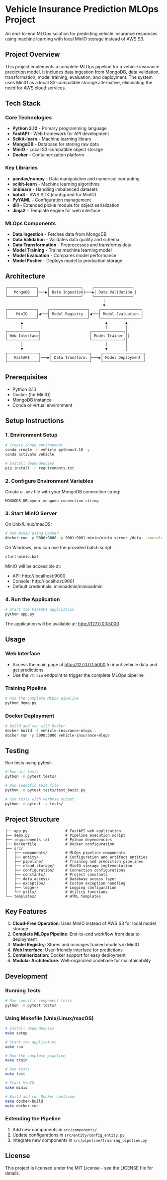 # Vehicle Insurance Prediction MLOps Project

An end-to-end MLOps solution for predicting vehicle insurance responses using machine learning with local MinIO storage instead of AWS S3.

## Project Overview

This project implements a complete MLOps pipeline for a vehicle insurance prediction model. It includes data ingestion from MongoDB, data validation, transformation, model training, evaluation, and deployment. The system uses MinIO as a local S3-compatible storage alternative, eliminating the need for AWS cloud services.

## Tech Stack

### Core Technologies
- **Python 3.10** - Primary programming language
- **FastAPI** - Web framework for API development
- **Scikit-learn** - Machine learning library
- **MongoDB** - Database for storing raw data
- **MinIO** - Local S3-compatible object storage
- **Docker** - Containerization platform

### Key Libraries
- **pandas/numpy** - Data manipulation and numerical computing
- **scikit-learn** - Machine learning algorithms
- **imblearn** - Handling imbalanced datasets
- **boto3** - AWS SDK (configured for MinIO)
- **PyYAML** - Configuration management
- **dill** - Extended pickle module for object serialization
- **Jinja2** - Template engine for web interface

### MLOps Components
- **Data Ingestion** - Fetches data from MongoDB
- **Data Validation** - Validates data quality and schema
- **Data Transformation** - Preprocesses and transforms data
- **Model Training** - Trains machine learning model
- **Model Evaluation** - Compares model performance
- **Model Pusher** - Deploys model to production storage

## Architecture

```
┌─────────────┐    ┌──────────────┐    ┌─────────────────┐
│   MongoDB   │───▶│ Data Ingestion├───▶│ Data Validation │
└─────────────┘    └──────────────┘    └─────────────────┘
                                            │
                                            ▼
┌─────────────┐    ┌─────────────────┐    ┌──────────────────┐
│    MinIO    │◀───┤ Model Registry  │◀───┤ Model Evaluation │
└─────────────┘    └─────────────────┘    └──────────────────┘
       ▲                                     ▲        ▲
       │                                     │        │
┌──────────────┐                      ┌──────────────┐│
│ Web Interface│                      │ Model Trainer ││
└──────────────┘                      └──────────────┘│
       │                                     │        │
       ▼                                     ▼        │
┌──────────────┐    ┌─────────────────┐    ┌──────────────────┐
│   FastAPI    │───▶│ Data Transform. ├───▶│ Model Deployment │
└──────────────┘    └─────────────────┘    └──────────────────┘
```

## Prerequisites

- Python 3.10
- Docker (for MinIO)
- MongoDB instance
- Conda or virtual environment

## Setup Instructions

### 1. Environment Setup
```bash
# Create conda environment
conda create -n vehicle python=3.10 -y
conda activate vehicle

# Install dependencies
pip install -r requirements.txt
```

### 2. Configure Environment Variables
Create a `.env` file with your MongoDB connection string:
```env
MONGODB_URL=your_mongodb_connection_string
```

### 3. Start MinIO Server

On Unix/Linux/macOS:
```bash
# Run MinIO using Docker
docker run -p 9000:9000 -p 9001:9001 minio/minio server /data --console-address ":9001"
```

On Windows, you can use the provided batch script:
```bash
start-minio.bat
```

MinIO will be accessible at:
- API: http://localhost:9000
- Console: http://localhost:9001
- Default credentials: minioadmin/minioadmin

### 4. Run the Application
```bash
# Start the FastAPI application
python app.py
```

The application will be available at: http://127.0.0.1:5000

## Usage

### Web Interface
- Access the main page at http://127.0.0.1:5000 to input vehicle data and get predictions
- Use the `/train` endpoint to trigger the complete MLOps pipeline

### Training Pipeline
```bash
# Run the complete MLOps pipeline
python demo.py
```

### Docker Deployment
```bash
# Build and run with Docker
docker build -t vehicle-insurance-mlops .
docker run -p 5000:5000 vehicle-insurance-mlops
```

## Testing

Run tests using pytest:
```bash
# Run all tests
python -m pytest tests/

# Run specific test file
python -m pytest tests/test_basic.py

# Run tests with verbose output
python -m pytest -v tests/
```

## Project Structure
```
├── app.py                 # FastAPI web application
├── demo.py                # Pipeline execution script
├── requirements.txt       # Python dependencies
├── Dockerfile             # Docker configuration
├── src/
│   ├── components/        # MLOps pipeline components
│   ├── entity/            # Configuration and artifact entities
│   ├── pipeline/          # Training and prediction pipelines
│   ├── cloud_storage/     # MinIO storage implementation
│   ├── configuration/     # Connection configurations
│   ├── constants/         # Project constants
│   ├── data_access/       # Database access layer
│   ├── exception/         # Custom exception handling
│   ├── logger/            # Logging configuration
│   └── utils/             # Utility functions
└── templates/             # HTML templates
```

## Key Features

1. **Cloud-Free Operation**: Uses MinIO instead of AWS S3 for local model storage
2. **Complete MLOps Pipeline**: End-to-end workflow from data to deployment
3. **Model Registry**: Stores and manages trained models in MinIO
4. **Web Interface**: User-friendly interface for predictions
5. **Containerization**: Docker support for easy deployment
6. **Modular Architecture**: Well-organized codebase for maintainability

## Development

### Running Tests
```bash
# Run specific component tests
python -m pytest tests/
```

### Using Makefile (Unix/Linux/macOS)
```bash
# Install dependencies
make setup

# Start the application
make run

# Run the complete pipeline
make train

# Run tests
make test

# Start MinIO
make minio

# Build and run Docker container
make docker-build
make docker-run
```

### Extending the Pipeline
1. Add new components in `src/components/`
2. Update configurations in `src/entity/config_entity.py`
3. Integrate new components in `src/pipeline/training_pipeline.py`

## License
This project is licensed under the MIT License - see the LICENSE file for details.